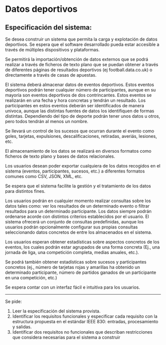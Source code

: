 # Datos deportivos



## Especificación del sistema:
Se desea construir un sistema que permita la carga y explotación de datos deportivos. Se espera que el software desarrollado pueda estar accesible a través de múltiples dispositivos y plataformas. 


Se permitirá la importación/obtención de datos externos que se podrá realizar a través de ficheros de texto plano que se puedan obtener a través de diferentes páginas de resultados deportivos (ej football.data.co.uk) o directamente a través de casas de apuestas.


El sistema deberá almacenar datos de eventos deportivos. Estos eventos deportivos podrán tener cualquier número de participantes, aunque en su mayoría son eventos deportivos de dos contrincantes. Estos eventos se realizarán en una fecha y hora concretas y tendrán un resultado. Los participantes en estos eventos deberán ser identificados de manera univoca, aunque las distintas fuentes de datos los identifiquen de formas distintas. Dependiendo del tipo de deporte podrán tener unos datos u otros, pero todos tendrán al menos un nombre.

Se llevará un control de los sucesos que ocurran durante el evento como goles, tarjetas, expulsiones, descalificaciones, retiradas, averiás, lesiones, etc.

El almacenamiento de los datos se realizará en diversos formatos como ficheros de texto plano y bases de datos relacionales.

Los usuarios desean poder exportar cualquiera de los datos recogidos en el sistema (eventos, participantes, sucesos, etc.) a diferentes formatos comunes como CSV, JSON, XML, etc.

Se espera que el sistema facilite la gestión y el tratamiento de los datos para distintos fines.

Los usuarios podrán en cualquier momento realizar consultas sobre los datos tales como: ver los resultados de un determinado evento o filtrar resultados para un determinado participante. Los datos siempre podrán ordenarse acorde con distintos criterios establecidos por el usuario. El sistema ofrecerá un conjunto de consultas predefinidas, aunque los usuarios podrán opcionalmente configurar sus propias consultas seleccionando datos concretos de entre los almacenados en el sistema.

Los usuarios esperan obtener estadísticas sobre aspectos concretos de los eventos, los cuales podrán estar agrupados de una forma concreta (Ej., una jornada de liga, una competición completa, medias anuales, etc.).

Se podrá también obtener estadísticas sobre sucesos y participantes concretos (ej., número de tarjetas rojas y amarillas ha obtenido un determinado participante, número de partidos ganados de un participante en una competición, etc.)

Se espera contar con un interfaz fácil e intuitiva para los usuarios. 

* * *

Se pide:

1. Leer la especificación del sistema provista.
2. Identificar los requisitos funcionales y especificar cada requisito con la estructura propuesta en el estándar IEEE 830: entradas, procesamiento y salidas.
3. Identificar dos requisitos no funcionales que describan restricciones que considera necesarias para el sistema a construir

